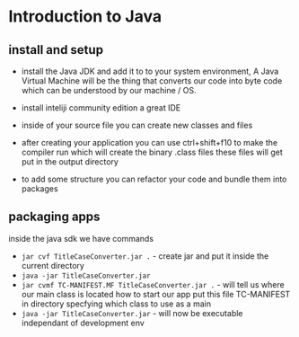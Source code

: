 # Introduction to Java

## install and setup 

- install the Java JDK and add it to to your system environment,
 A Java Virtual Machine will be the thing that converts our code into byte code 
 which can be understood by our machine / OS. 
 
- install inteliji community edition a great IDE 

- inside of your source file you can create new classes and files 

- after creating your application you can use ctrl+shift+f10 to make the compiler run which will create the binary .class files 
these files will get put in the output directory 

- to add some structure you can refactor your code and bundle them into packages 

## packaging apps

inside the java sdk we have commands
* `jar cvf TitleCaseConverter.jar .` - create jar and put it inside the current directory
* `java -jar TitleCaseConverter.jar`
* `jar cvmf TC-MANIFEST.MF TitleCaseConverter.jar .` - will tell us where our main class is located how to start our app 
put this file TC-MANIFEST in directory specfying which class to use as a main
* `java -jar TitleCaseConverter.jar` - will now be executable independant of development env 

